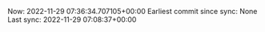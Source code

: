 Now: 2022-11-29 07:36:34.707105+00:00 Earliest commit since sync: None Last sync: 2022-11-29 07:08:37+00:00
